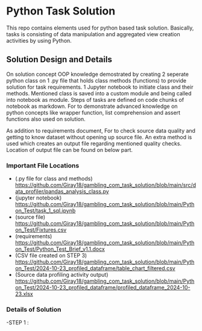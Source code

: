 # Python Task Solution
This repo contains elements used for python based task solution. Basically, tasks is consisting of data manipulation and aggregated view creation activities by using Python.

## Solution Design and Details
On solution concept OOP knowledge demostrated by creating 2 seperate python class on 1 .py file that holds class methods (functions) to provide solution for task requirements. 1 Jupyter notebook to initiate class and their methods. Mentioned class is saved into a custom module and being called into notebook as module. Steps of tasks are defined on code chunks of notebook as markdown. For to demonstrate advanced knowledge on python concepts like wrapper function, list comprehension and assert functions also used on solution.

As addition to requirements document, For to check source data quality and getting to know dataset without opening up source file. An extra method is used which creates an output file regarding mentioned quality checks. Location of output file can be found on below part.

### Important File Locations
- (.py file for class and methods)  https://github.com/Giray18/gambling_com_task_solution/blob/main/src/data_profiler/pandas_analysis_class.py
  <BR>
- (jupyter notebook) https://github.com/Giray18/gambling_com_task_solution/blob/main/Python_Test/task_1_sql.ipynb
- (source file) https://github.com/Giray18/gambling_com_task_solution/blob/main/Python_Test/Fixtures.csv
- (requirements) https://github.com/Giray18/gambling_com_task_solution/blob/main/Python_Test/Python_Test_Brief_v1.1.docx
- (CSV file created on STEP 3) https://github.com/Giray18/gambling_com_task_solution/blob/main/Python_Test/2024-10-23_profiled_dataframe/table_chart_filtered.csv
- (Source data profiling activity output) https://github.com/Giray18/gambling_com_task_solution/blob/main/Python_Test/2024-10-23_profiled_dataframe/profiled_dataframe_2024-10-23.xlsx

### Details of Solution
-STEP 1 :
